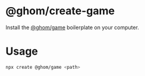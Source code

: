 # @ghom/create-game

Install the [@ghom/game](https://github.com/GhomKrosmonaute/game) boilerplate on your computer.

# Usage

```bash
npx create @ghom/game <path>
```